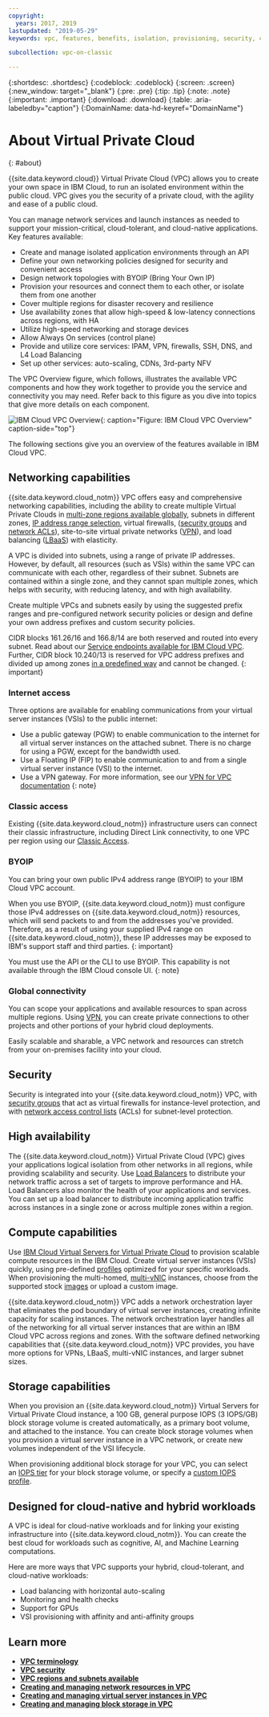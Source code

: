 ```yaml
---
copyright:
  years: 2017, 2019
lastupdated: "2019-05-29"
keywords: vpc, features, benefits, isolation, provisioning, security, cloud-native, workloads, BYOIP

subcollection: vpc-on-classic

---
```


{:shortdesc: .shortdesc}
{:codeblock: .codeblock}
{:screen: .screen}
{:new_window: target="_blank"}
{:pre: .pre}
{:tip: .tip}
{:note: .note}
{:important: .important}
{:download: .download}
{:table: .aria-labeledby="caption"}
{:DomainName: data-hd-keyref="DomainName"}

# About Virtual Private Cloud
{: #about}

{{site.data.keyword.cloud}} Virtual Private Cloud (VPC) allows you to create your own space in IBM Cloud, to run an isolated environment within the public cloud. VPC gives you the security of a private cloud, with the agility and ease of a public cloud.

You can manage network services and launch instances as needed to support your mission-critical, cloud-tolerant, and cloud-native applications. Key features available:

* Create and manage isolated application environments through an API
* Define your own networking policies designed for security and convenient access
* Design network topologies with BYOIP (Bring Your Own IP)
* Provision your resources and connect them to each other, or isolate them from one another
* Cover multiple regions for disaster recovery and resilience
* Use availability zones that allow high-speed & low-latency connections across regions, with HA
* Utilize high-speed networking and storage devices
* Allow Always On services (control plane)
* Provide and utilize core services:  IPAM, VPN, firewalls, SSH, DNS, and L4 Load Balancing
* Set up other services: auto-scaling, CDNs, 3rd-party NFV

The VPC Overview figure, which follows, illustrates the available VPC components and how they work together to provide you the service and connectivity you may need. Refer back to this figure as you dive into topics that give more details on each component.

![IBM Cloud VPC Overview](images/vpc-experience-simple.svg "IBM Cloud VPC Overview"){: caption="Figure: IBM Cloud VPC Overview" caption-side="top"}

The following sections give you an overview of the features available in IBM Cloud VPC.

## Networking capabilities

{{site.data.keyword.cloud_notm}} VPC offers easy and comprehensive networking capabilities, including the ability to create multiple Virtual Private Clouds in [multi-zone regions available globally](/docs/vpc-on-classic?topic=vpc-on-classic-creating-a-vpc-in-a-different-region), subnets in different zones, [IP address range selection](/docs/vpc-on-classic-network?topic=vpc-on-classic-network-working-with-ip-address-ranges-address-prefixes-regions-and-subnets), virtual firewalls, ([security groups](/docs/vpc-on-classic-network?topic=vpc-on-classic-network-using-security-groups) and [network ACLs](/docs/vpc-on-classic-network?topic=vpc-on-classic-network-setting-up-network-acls)), site-to-site virtual private networks ([VPN](/docs/vpc-on-classic-network?topic=vpc-on-classic-network---using-vpn-with-your-vpc)), and load balancing ([LBaaS](/docs/vpc-on-classic-network?topic=vpc-on-classic-network---using-load-balancers-in-ibm-cloud-vpc)) with elasticity.

A VPC is divided into subnets, using a range of private IP addresses. However, by default, all resources (such as VSIs) within the same VPC can communicate with each other, regardless of their subnet. Subnets are contained within a single zone, and they cannot span multiple zones, which helps with security, with reducing latency, and with high availability.

Create multiple VPCs and subnets easily by using the suggested prefix ranges and pre-configured network security policies or design and define your own address prefixes and custom security policies.

CIDR blocks 161.26/16 and 166.8/14 are both reserved and routed into every subnet. Read about our [Service endpoints available for IBM Cloud VPC](/docs/vpc-on-classic?topic=vpc-on-classic-service-endpoints-available-for-ibm-cloud-vpc). Further, CIDR block 10.240/13 is reserved for VPC address prefixes and divided up among zones [in a predefined way](/docs/vpc-on-classic-network?topic=vpc-on-classic-network-working-with-ip-address-ranges-address-prefixes-regions-and-subnets#ibm-cloud-vpc-and-address-prefixes) and cannot be changed.
{: important}

### Internet access

Three options are available for enabling communications from your virtual server instances (VSIs) to the public internet:
* Use a public gateway (PGW) to enable communication to the internet for all virtual server instances on the attached subnet. There is no charge for using a PGW, except for the bandwidth used.
* Use a Floating IP (FIP) to enable communication to and from a single virtual server instance (VSI) to the internet.
* Use a VPN gateway. For more information, see our [VPN for VPC documentation](/docs/vpc-on-classic-network?topic=vpc-on-classic-network---using-vpn-with-your-vpc#--using-vpn-with-your-vpc)
{: note}

### Classic access

Existing {{site.data.keyword.cloud_notm}} infrastructure users can connect their classic infrastructure, including Direct Link connectivity, to one VPC per region using our [Classic Access](/docs/vpc-on-classic?topic=vpc-on-classic-setting-up-access-to-your-classic-infrastructure-from-vpc).

### BYOIP

You can bring your own public IPv4 address range (BYOIP) to your IBM Cloud VPC account.

When you use BYOIP, {{site.data.keyword.cloud_notm}} must configure those IPv4 addresses on {{site.data.keyword.cloud_notm}} resources, which will send packets to and from the addresses you've provided. Therefore, as a result of using your supplied IPv4 range on {{site.data.keyword.cloud_notm}}, these IP addresses may be exposed to IBM's support staff and third parties.
{: important}

You must use the API or the CLI to use BYOIP. This capability is not available through the IBM Cloud console UI.
{: note}

### Global connectivity

You can scope your applications and available resources to span across multiple regions. Using [VPN](/docs/vpc-on-classic-network?topic=vpc-on-classic-network---using-vpn-with-your-vpc), you can create private connections to other projects and other portions of your hybrid cloud deployments.

Easily scalable and sharable, a VPC network and resources can stretch from your on-premises facility into your cloud.

## Security

Security is integrated into your {{site.data.keyword.cloud_notm}} VPC, with [security groups](/docs/vpc-on-classic-network?topic=vpc-on-classic-network-using-security-groups) that act as virtual firewalls for instance-level protection, and with [network access control lists](/docs/vpc-on-classic-network?topic=vpc-on-classic-network-setting-up-network-acls) (ACLs) for subnet-level protection.

## High availability

The {{site.data.keyword.cloud_notm}} Virtual Private Cloud (VPC) gives your applications logical isolation from other networks in all regions, while providing scalability and security. Use [Load Balancers](/docs/vpc-on-classic-network?topic=vpc-on-classic-network---using-load-balancers-in-ibm-cloud-vpc) to distribute your network traffic across a set of targets to improve performance and HA. Load Balancers also monitor the health of your applications and services. You can set up a load balancer to distribute incoming application traffic across instances in a single zone or across multiple zones within a region.

## Compute capabilities

Use [IBM Cloud Virtual Servers for Virtual Private Cloud](/docs/vpc-on-classic-vsi?topic=vpc-on-classic-vsi-virtual-private-cloud) to provision scalable compute resources in the IBM Cloud. Create virtual server instances (VSIs) quickly, using pre-defined [profiles](/docs/vpc-on-classic-vsi?topic=vpc-on-classic-vsi-profiles) optimized for your specific workloads. When provisioning the multi-homed, [multi-vNIC](/docs/vpc-on-classic-vsi?topic=vpc-on-classic-vsi-network-security-options) instances, choose from the supported stock [images](/docs/vpc-on-classic-vsi?topic=vpc-on-classic-vsi-images) or upload a custom image.

{{site.data.keyword.cloud_notm}} VPC adds a network orchestration layer that eliminates the pod boundary of virtual server instances, creating infinite capacity for scaling instances. The network orchestration layer handles all of the networking for all virtual server instances that are within an IBM Cloud VPC across regions and zones. With the software defined networking capabilities that {{site.data.keyword.cloud_notm}} VPC provides, you have more options for VPNs, LBaaS, multi-vNIC instances, and larger subnet sizes.

## Storage capabilities

When you provision an {{site.data.keyword.cloud_notm}} Virtual Servers for Virtual Private Cloud instance, a 100 GB, general purpose IOPS (3 IOPS/GB) block storage volume is created automatically, as a primary boot volume, and attached to the instance. You can create block storage volumes when you provision a virtual server instance in a VPC network, or create new volumes independent of the VSI lifecycle.

When provisioning additional block storage for your VPC, you can select an [IOPS tier](/docs/vpc-on-classic-block-storage?topic=vpc-on-classic-block-storage-block-storage-about#tiers) for your block storage volume, or specify  a [custom IOPS profile](/docs/vpc-on-classic-block-storage?topic=vpc-on-classic-block-storage-block-storage-about#custom).

## Designed for cloud-native and hybrid workloads

A VPC is ideal for cloud-native workloads and for linking your existing infrastructure into {{site.data.keyword.cloud_notm}}. You can create the best cloud for workloads such as cognitive, AI, and Machine Learning computations.

Here are more ways that VPC supports your hybrid, cloud-tolerant, and cloud-native workloads:

* Load balancing with horizontal auto-scaling
* Monitoring and health checks
* Support for GPUs
* VSI provisioning with affinity and anti-affinity groups

## Learn more

* [**VPC terminology**](/docs/vpc-on-classic?topic=vpc-on-classic-vpc-glossary)
* [**VPC security**](/docs/vpc-on-classic-network?topic=vpc-on-classic-network-security-in-your-ibm-cloud-vpc#security-in-your-ibm-cloud-vpc)
* [**VPC regions and subnets available**](/docs/vpc-on-classic-network?topic=vpc-on-classic-network-working-with-ip-address-ranges-address-prefixes-regions-and-subnets)
* [**Creating and managing network resources in VPC**](/docs/vpc-on-classic?topic=vpc-on-classic-creating-and-managing-network-resources-in-vpc)
* [**Creating and managing virtual server instances in VPC**](/docs/vpc-on-classic?topic=vpc-on-classic-creating-and-managing-virtual-server-instances)
* [**Creating and managing block storage in VPC**](/docs/vpc-on-classic?topic=vpc-on-classic-creating-and-managing-storage-in-vpc)
